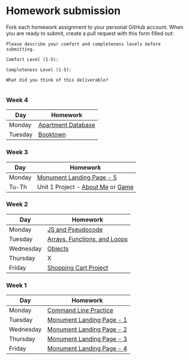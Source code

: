 # Homework submission

Fork each homework assignment to your personal GitHub account.
When you are ready to submit, create a pull request with this form filled out:

```
Please describe your comfort and completeness levels before submitting.

Comfort Level (1-5):

Completeness Level (1-5):

What did you think of this deliverable?


```


### Week 4

| Day       | Homework                                                                                       |
| ------    | --------                                                                                       |
| Monday    | [Apartment Database](https://github.com/WDI-SEA/apartment-database)                        |
| Tuesday    | [Booktown](https://github.com/WDI-SEA/booktown)                        |

### Week 3

| Day       | Homework                                                                                       |
| ------    | --------                                                                                       |
| Monday    | [Monument Landing Page - 5](https://github.com/WDI-SEA/monument-landing-page/tree/master/pt-5)                      |
| Tu-Th     | Unit 1 Project - [About Me](https://github.com/WDI-SEA/u1-project-about-me) or [Game](https://github.com/WDI-SEA/u1-project-game) |

### Week 2

| Day       | Homework                                                                                       |
| ------    | --------                                                                                       |
| Monday    | [JS and Pseudocode](https://github.com/WDI-SEA/js-and-pseudocode)                      |
| Tuesday   | [Arrays, Functions, and Loops](https://github.com/WDI-SEA/arrays-functions-loops) |
| Wednesday | [Objects](https://github.com/WDI-SEA/objects) |
| Thursday  | X |
| Friday    | [Shopping Cart Project](https://github.com/WDI-SEA/shopping-cart-project) |

### Week 1

| Day       | Homework                                                                                       |
| ------    | --------                                                                                       |
| Monday    | [Command Line Practice](https://github.com/WDI-SEA/command-line-practice)                      |
| Tuesday   | [Monument Landing Page - 1](https://github.com/WDI-SEA/monument-landing-page/tree/master/pt-1) |
| Wednesday | [Monument Landing Page - 2](https://github.com/WDI-SEA/monument-landing-page/tree/master/pt-2) |
| Thursday  | [Monument Landing Page - 3](https://github.com/WDI-SEA/monument-landing-page/tree/master/pt-3) |
| Friday    | [Monument Landing Page - 4](https://github.com/WDI-SEA/monument-landing-page/tree/master/pt-4) |

